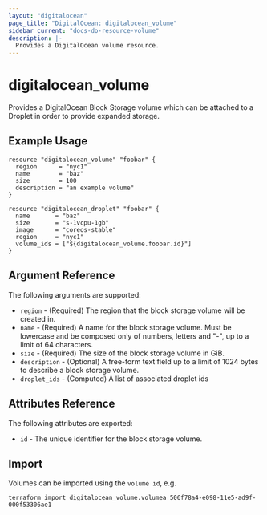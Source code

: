 ```yaml
---
layout: "digitalocean"
page_title: "DigitalOcean: digitalocean_volume"
sidebar_current: "docs-do-resource-volume"
description: |-
  Provides a DigitalOcean volume resource.
---
```


# digitalocean\_volume

Provides a DigitalOcean Block Storage volume which can be attached to a Droplet in order to provide expanded storage.

## Example Usage

```hcl
resource "digitalocean_volume" "foobar" {
  region      = "nyc1"
  name        = "baz"
  size        = 100
  description = "an example volume"
}

resource "digitalocean_droplet" "foobar" {
  name       = "baz"
  size       = "s-1vcpu-1gb"
  image      = "coreos-stable"
  region     = "nyc1"
  volume_ids = ["${digitalocean_volume.foobar.id}"]
}
```

## Argument Reference

The following arguments are supported:

* `region` - (Required) The region that the block storage volume will be created in.
* `name` - (Required) A name for the block storage volume. Must be lowercase and be composed only of numbers, letters and "-", up to a limit of 64 characters.
* `size` - (Required) The size of the block storage volume in GiB.
* `description` - (Optional) A free-form text field up to a limit of 1024 bytes to describe a block storage volume.
* `droplet_ids` - (Computed) A list of associated droplet ids

## Attributes Reference

The following attributes are exported:

* `id` - The unique identifier for the block storage volume.


## Import

Volumes can be imported using the `volume id`, e.g.

```
terraform import digitalocean_volume.volumea 506f78a4-e098-11e5-ad9f-000f53306ae1
```